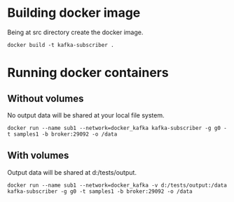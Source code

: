
# Building docker image 

Being at src directory create the docker image.

```
docker build -t kafka-subscriber .
```

# Running docker containers

## Without volumes

No output data will be shared at your local file system.

```
docker run --name sub1 --network=docker_kafka kafka-subscriber -g g0 -t samples1 -b broker:29092 -o /data
```

## With volumes

Output data will be shared at d:/tests/output.

```
docker run --name sub1 --network=docker_kafka -v d:/tests/output:/data kafka-subscriber -g g0 -t samples1 -b broker:29092 -o /data
```